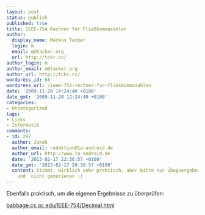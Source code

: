 ```yaml
---
layout: post
status: publish
published: true
title: IEEE-754 Rechner für Fließkommazahlen
author:
  display_name: Markus Tacker
  login: m
  email: m@tacker.org
  url: http://tckr.cc/
author_login: m
author_email: m@tacker.org
author_url: http://tckr.cc/
wordpress_id: 68
wordpress_url: /ieee-754-rechner-fur-flieskommazahlen
date: '2009-11-20 14:24:40 +0100'
date_gmt: '2009-11-20 12:24:40 +0100'
categories:
- Uncategorized
tags:
- Links
- Informatik
comments:
- id: 297
  author: Jakob
  author_email: redaktion@1a-android.de
  author_url: http://www.1a-android.de
  date: '2013-02-17 22:36:57 +0100'
  date_gmt: '2013-02-17 20:36:57 +0100'
  content: Stimmt, wirklich sehr praktisch, aber bitte nur Übugsergebnisse damit überprüfen
    und  nicht generieren ;)
---
```

<p>Ebenfalls praktisch, um die eigenen Ergebnisse zu überprüfen:</p>
<p><a href="http://babbage.cs.qc.edu/IEEE-754/Decimal.html">babbage.cs.qc.edu/IEEE-754/Decimal.html</a></p>
